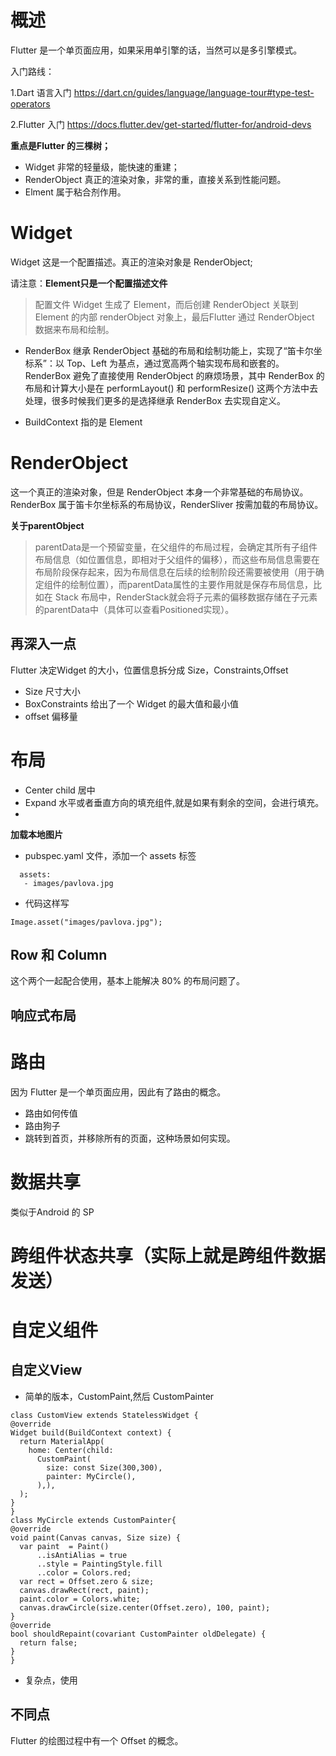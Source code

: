 # 概述

Flutter 是一个单页面应用，如果采用单引擎的话，当然可以是多引擎模式。

入门路线：

1.Dart 语言入门 https://dart.cn/guides/language/language-tour#type-test-operators

2.Flutter 入门 https://docs.flutter.dev/get-started/flutter-for/android-devs

**重点是Flutter 的三棵树；**
  
-  Widget 非常的轻量级，能快速的重建；
-  RenderObject 真正的渲染对象，非常的重，直接关系到性能问题。
- Elment 属于粘合剂作用。

# Widget

Widget 这是一个配置描述。真正的渲染对象是 RenderObject;

请注意：**Element只是一个配置描述文件**

> 配置文件 Widget 生成了 Element，而后创建 RenderObject 关联到 Element 的内部 renderObject 对象上，最后Flutter 通过 RenderObject 数据来布局和绘制。

- RenderBox
继承 RenderObject 基础的布局和绘制功能上，实现了“笛卡尔坐标系”：以 Top、Left 为基点，通过宽高两个轴实现布局和嵌套的。RenderBox 避免了直接使用 RenderObject 的麻烦场景，其中 RenderBox 的布局和计算大小是在 performLayout() 和 performResize() 这两个方法中去处理，很多时候我们更多的是选择继承 RenderBox 去实现自定义。


- BuildContext 指的是 Element

# RenderObject

这一个真正的渲染对象，但是 RenderObject 本身一个非常基础的布局协议。RenderBox 属于笛卡尔坐标系的布局协议，RenderSliver 按需加载的布局协议。


**关于parentObject**
>parentData是一个预留变量，在父组件的布局过程，会确定其所有子组件布局信息（如位置信息，即相对于父组件的偏移），而这些布局信息需要在布局阶段保存起来，因为布局信息在后续的绘制阶段还需要被使用（用于确定组件的绘制位置），而parentData属性的主要作用就是保存布局信息，比如在 Stack 布局中，RenderStack就会将子元素的偏移数据存储在子元素的parentData中（具体可以查看Positioned实现）。



## 再深入一点

Flutter 决定Widget 的大小，位置信息拆分成 Size，Constraints,Offset

- Size 尺寸大小
- BoxConstraints  给出了一个 Widget 的最大值和最小值
- offset 偏移量

# 布局

 - Center  child 居中
 - Expand  水平或者垂直方向的填充组件,就是如果有剩余的空间，会进行填充。
 - 

 **加载本地图片**

 -  pubspec.yaml 文件，添加一个 assets 标签
  
  ```
    assets:
     - images/pavlova.jpg
  ```

- 代码这样写

```
Image.asset("images/pavlova.jpg");
```

## Row 和 Column  

这个两个一起配合使用，基本上能解决 80% 的布局问题了。

## 响应式布局

# 路由

因为 Flutter 是一个单页面应用，因此有了路由的概念。

- 路由如何传值
- 路由狗子
- 跳转到首页，并移除所有的页面，这种场景如何实现。


# 数据共享

类似于Android  的 SP

# 跨组件状态共享（实际上就是跨组件数据发送）

# 自定义组件

## 自定义View 

 -  简单的版本，CustomPaint,然后 CustomPainter
  
  ```
  class CustomView extends StatelessWidget {
  @override
  Widget build(BuildContext context) {
    return MaterialApp(
      home: Center(child:
        CustomPaint(
          size: const Size(300,300),
          painter: MyCircle(),
        ),),
    );
  }
}
class MyCircle extends CustomPainter{
  @override
  void paint(Canvas canvas, Size size) {
    var paint  = Paint()
        ..isAntiAlias = true
        ..style = PaintingStyle.fill
        ..color = Colors.red;
    var rect = Offset.zero & size;
    canvas.drawRect(rect, paint);
    paint.color = Colors.white;
    canvas.drawCircle(size.center(Offset.zero), 100, paint);
  }
  @override
  bool shouldRepaint(covariant CustomPainter oldDelegate) {
    return false;
  }
}
  ```

- 复杂点，使用


##  不同点


Flutter 的绘图过程中有一个 Offset 的概念。



